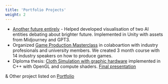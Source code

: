 ```yaml
---
title: 'Portfolio Projects'
weight: 2
---
```


* [Another future entirely](https://another-future-entirely.onrender.com/) - Helped developed visualisation of two AI entities debating about brighter future. Implemented in Unity with assets from Midjourney and GPT3.
* Organized [Game Production Masterclass](https://sloveniagames.com/game-production-masterclass/) in colaboartion with industry profesionals and university members. We created 3 month course with 14 industry speakers on how to produce games.
* Diploma thesis: [Cloth Simulation with graphic hardware](https://repozitorij.uni-lj.si/IzpisGradiva.php?id=129031&lang=slv) implemented in C++ with OpenGL and compute shaders. [Final presentation](https://docs.google.com/presentation/d/1OeA6az-9X3xVSSdJMlfxK-Bnx1OPhobBsiEy9O-FBwY/edit?usp=sharing)

& Other project listed on [Portfolio](/portfolio)

